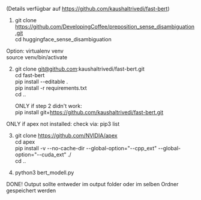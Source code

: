 (Details verfügbar auf https://github.com/kaushaltrivedi/fast-bert)


1. 	git clone https://github.com/DevelopingCoffee/preposition_sense_disambiguation.git  
	cd huggingface_sense_disambiguation
	
Option:	virtualenv venv  
	source venv/bin/activate

2.	git clone git@github.com:kaushaltrivedi/fast-bert.git  
 	cd fast-bert  
	pip install --editable .  
	pip install -r requirements.txt  
	cd ..  

	ONLY if step 2 didn't work:  
	pip install git+https://github.com/kaushaltrivedi/fast-bert.git  

ONLY if apex not installed: check via: pip3 list  

3. 	git clone https://github.com/NVIDIA/apex  
	cd apex  
	pip install -v --no-cache-dir --global-option="--cpp_ext" --global-option="--cuda_ext" ./  
	cd ..  


4.	python3 bert_modell.py  
	

DONE! 
Output sollte entweder im output folder oder im selben Ordner gespeichert werden





